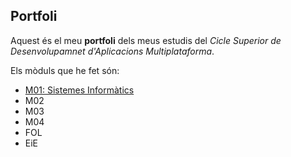 ## Portfoli

Aquest és el meu **portfoli** dels meus estudis del *Cicle Superior de Desenvolupamnet d'Aplicacions Multiplataforma*.

Els mòduls que he fet són:

- [M01: Sistemes Informàtics](https://github.com/hache2212/Portfoli/tree/main/Moduls/M01-SistemesInformatics)
- M02
- M03
- M04
- FOL
- EiE
